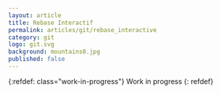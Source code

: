 ```yaml
---
layout: article
title: Rebase Interactif
permalink: articles/git/rebase_interactive
category: git
logo: git.svg
background: mountains0.jpg
published: false
---
```


{:refdef: class="work-in-progress"}
Work in progress
{: refdef}
